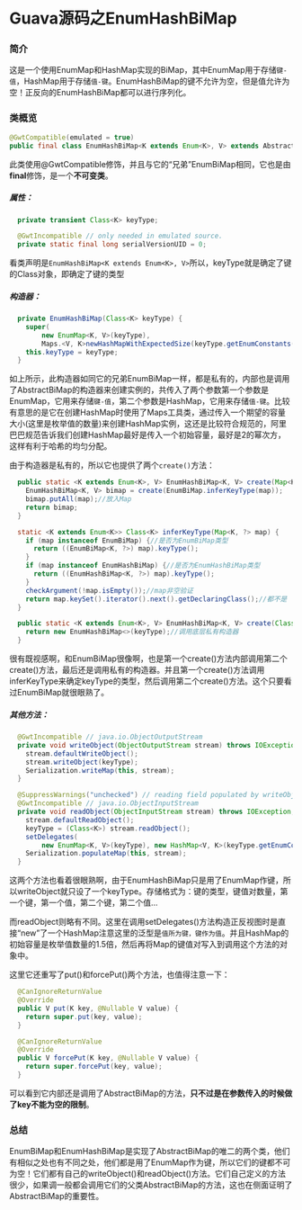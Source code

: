 # Guava源码之EnumHashBiMap

### 简介

这是一个使用EnumMap和HashMap实现的BiMap，其中EnumMap用于存储`键-值`，HashMap用于存储`值-键`。EnumHashBiMap的键不允许为空，但是值允许为空！正反向的EnumHashBiMap都可以进行序列化。

### 类概览

```java
@GwtCompatible(emulated = true)
public final class EnumHashBiMap<K extends Enum<K>, V> extends AbstractBiMap<K, V> {
```

此类使用@GwtCompatible修饰，并且与它的“兄弟”EnumBiMap相同，它也是由**final**修饰，是一个**不可变类**。

##### 属性：

```java
  private transient Class<K> keyType;

  @GwtIncompatible // only needed in emulated source.
  private static final long serialVersionUID = 0;
```

看类声明是`EnumHashBiMap<K extends Enum<K>, V>`所以，keyType就是确定了键的Class对象，即确定了键的类型

##### 构造器：

```java
  private EnumHashBiMap(Class<K> keyType) {
    super(
        new EnumMap<K, V>(keyType),
        Maps.<V, K>newHashMapWithExpectedSize(keyType.getEnumConstants().length));
    this.keyType = keyType;
  }
```

如上所示，此构造器如同它的兄弟EnumBiMap一样，都是私有的，内部也是调用了AbstractBiMap的构造器来创建实例的，共传入了两个参数第一个参数是EnumMap，它用来存储`键-值`，第二个参数是HashMap，它用来存储`值-键`。比较有意思的是它在创建HashMap时使用了Maps工具类，通过传入一个期望的容量大小(这里是枚举值的数量)来创建HashMap实例，这还是比较符合规范的，阿里巴巴规范告诉我们创建HashMap最好是传入一个初始容量，最好是2的幂次方，这样有利于哈希的均匀分配。

由于构造器是私有的，所以它也提供了两个`create()`方法：

```java
  public static <K extends Enum<K>, V> EnumHashBiMap<K, V> create(Map<K, ? extends V> map) {
    EnumHashBiMap<K, V> bimap = create(EnumBiMap.inferKeyType(map));
    bimap.putAll(map);//放入Map
    return bimap;
  }

  static <K extends Enum<K>> Class<K> inferKeyType(Map<K, ?> map) {
    if (map instanceof EnumBiMap) {//是否为EnumBiMap类型
      return ((EnumBiMap<K, ?>) map).keyType();
    }
    if (map instanceof EnumHashBiMap) {//是否为EnumHashBiMap类型
      return ((EnumHashBiMap<K, ?>) map).keyType();
    }
    checkArgument(!map.isEmpty());//map非空验证
    return map.keySet().iterator().next().getDeclaringClass();//都不是
  }

  public static <K extends Enum<K>, V> EnumHashBiMap<K, V> create(Class<K> keyType) {
    return new EnumHashBiMap<>(keyType);//调用底层私有构造器
  }
```

很有既视感啊，和EnumBiMap很像啊，也是第一个create()方法内部调用第二个create()方法，最后还是调用私有的构造器。并且第一个create()方法调用inferKeyType来确定keyType的类型，然后调用第二个create()方法。这个只要看过EnumBiMap就很眼熟了。

##### 其他方法：

```java
  @GwtIncompatible // java.io.ObjectOutputStream
  private void writeObject(ObjectOutputStream stream) throws IOException {
    stream.defaultWriteObject();
    stream.writeObject(keyType);
    Serialization.writeMap(this, stream);
  }

  @SuppressWarnings("unchecked") // reading field populated by writeObject
  @GwtIncompatible // java.io.ObjectInputStream
  private void readObject(ObjectInputStream stream) throws IOException, ClassNotFoundException {
    stream.defaultReadObject();
    keyType = (Class<K>) stream.readObject();
    setDelegates(
        new EnumMap<K, V>(keyType), new HashMap<V, K>(keyType.getEnumConstants().length * 3 / 2));
    Serialization.populateMap(this, stream);
  }
```

这两个方法也看着很眼熟啊，由于EnumHashBiMap只是用了EnumMap作键，所以writeObject就只设了一个keyType。存储格式为：键的类型，键值对数量，第一个键，第一个值，第二个键，第二个值...

而readObject则略有不同。这里在调用setDelegates()方法构造正反视图时是直接“new”了一个HashMap注意这里的泛型是`值所为键，键作为值`。并且HashMap的初始容量是枚举值数量的1.5倍，然后再将Map的键值对写入到调用这个方法的对象中。

这里它还重写了put()和forcePut()两个方法，也值得注意一下：

```java
  @CanIgnoreReturnValue
  @Override
  public V put(K key, @Nullable V value) {
    return super.put(key, value);
  }

  @CanIgnoreReturnValue
  @Override
  public V forcePut(K key, @Nullable V value) {
    return super.forcePut(key, value);
  }
```

可以看到它内部还是调用了AbstractBiMap的方法，**只不过是在参数传入的时候做了key不能为空的限制**。

### 总结

EnumBiMap和EnumHashBiMap是实现了AbstractBiMap的唯二的两个类，他们有相似之处也有不同之处，他们都是用了EnumMap作为键，所以它们的键都不可为空！它们都有自己的writeObject()和readObject()方法。它们自己定义的方法很少，如果调一般都会调用它们的父类AbstractBiMap的方法，这也在侧面证明了AbstractBiMap的重要性。